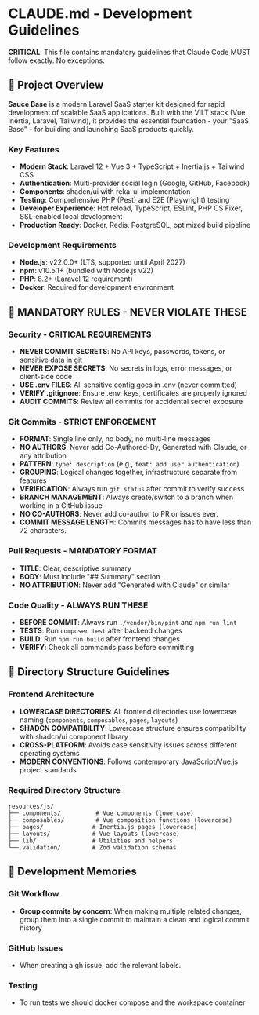 # CLAUDE.md - Development Guidelines

**CRITICAL**: This file contains mandatory guidelines that Claude Code MUST follow exactly. No exceptions.

## 🚀 Project Overview

**Sauce Base** is a modern Laravel SaaS starter kit designed for rapid development of scalable SaaS applications. Built with the VILT stack (Vue, Inertia, Laravel, Tailwind), it provides the essential foundation - your "SaaS Base" - for building and launching SaaS products quickly.

### Key Features
- **Modern Stack**: Laravel 12 + Vue 3 + TypeScript + Inertia.js + Tailwind CSS
- **Authentication**: Multi-provider social login (Google, GitHub, Facebook)
- **Components**: shadcn/ui with reka-ui implementation
- **Testing**: Comprehensive PHP (Pest) and E2E (Playwright) testing
- **Developer Experience**: Hot reload, TypeScript, ESLint, PHP CS Fixer, SSL-enabled local development
- **Production Ready**: Docker, Redis, PostgreSQL, optimized build pipeline

### Development Requirements
- **Node.js**: v22.0.0+ (LTS, supported until April 2027)
- **npm**: v10.5.1+ (bundled with Node.js v22)
- **PHP**: 8.2+ (Laravel 12 requirement)
- **Docker**: Required for development environment

## 🚨 MANDATORY RULES - NEVER VIOLATE THESE

### Security - CRITICAL REQUIREMENTS
- **NEVER COMMIT SECRETS**: No API keys, passwords, tokens, or sensitive data in git
- **NEVER EXPOSE SECRETS**: No secrets in logs, error messages, or client-side code
- **USE .env FILES**: All sensitive config goes in .env (never committed)
- **VERIFY .gitignore**: Ensure .env, keys, certificates are properly ignored
- **AUDIT COMMITS**: Review all commits for accidental secret exposure

### Git Commits - STRICT ENFORCEMENT
- **FORMAT**: Single line only, no body, no multi-line messages
- **NO AUTHORS**: Never add Co-Authored-By, Generated with Claude, or any attribution
- **PATTERN**: `type: description` (e.g., `feat: add user authentication`)
- **GROUPING**: Logical changes together, infrastructure separate from features
- **VERIFICATION**: Always run `git status` after commit to verify success
- **BRANCH MANAGEMENT**: Always create/switch to a branch when working in a GitHub issue
- **NO CO-AUTHORS**: Never add co-author to PR or issues ever.
- **COMMIT MESSAGE LENGTH**: Commits messages has to have less than 72 characters.

### Pull Requests - MANDATORY FORMAT  
- **TITLE**: Clear, descriptive summary
- **BODY**: Must include "## Summary" section
- **NO ATTRIBUTION**: Never add "Generated with Claude" or similar

### Code Quality - ALWAYS RUN THESE
- **BEFORE COMMIT**: Always run `./vendor/bin/pint` and `npm run lint`
- **TESTS**: Run `composer test` after backend changes
- **BUILD**: Run `npm run build` after frontend changes
- **VERIFY**: Check all commands pass before committing

## 📁 Directory Structure Guidelines

### Frontend Architecture
- **LOWERCASE DIRECTORIES**: All frontend directories use lowercase naming (`components`, `composables`, `pages`, `layouts`)
- **SHADCN COMPATIBILITY**: Lowercase structure ensures compatibility with shadcn/ui component library
- **CROSS-PLATFORM**: Avoids case sensitivity issues across different operating systems
- **MODERN CONVENTIONS**: Follows contemporary JavaScript/Vue.js project standards

### Required Directory Structure
```
resources/js/
├── components/          # Vue components (lowercase)
├── composables/         # Vue composition functions (lowercase)  
├── pages/              # Inertia.js pages (lowercase)
├── layouts/            # Vue layouts (lowercase)
├── lib/                # Utilities and helpers
└── validation/         # Zod validation schemas
```

## 📝 Development Memories

### Git Workflow
- **Group commits by concern**: When making multiple related changes, group them into a single commit to maintain a clean and logical commit history

### GitHub Issues
- When creating a gh issue, add the relevant labels.

### Testing
- To run tests we should docker compose and the workspace container